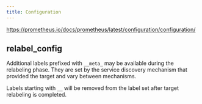 ```yaml
---
title: Configuration
---
```


<https://prometheus.io/docs/prometheus/latest/configuration/configuration/>

## relabel_config

Additional labels prefixed with `__meta_` may be available during the relabeling phase. They are set by the service discovery mechanism that provided the target and vary between mechanisms.

Labels starting with `__` will be removed from the label set after target relabeling is completed.



